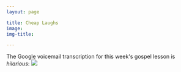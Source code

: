 ```yaml
---
layout: page

title: Cheap Laughs
image: 
img-title:

---
```


The Google voicemail transcription for this week's gospel lesson is *hilarious*:
<img src="{{ baseurl }}-master/img/voicemail.png">
